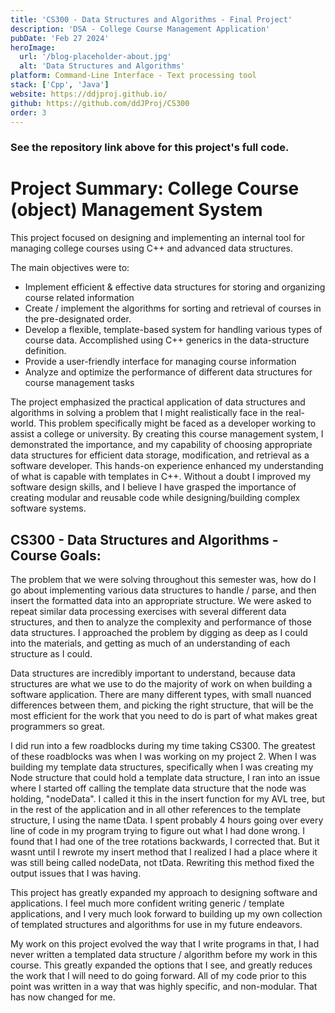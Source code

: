 ```yaml
---
title: 'CS300 - Data Structures and Algorithms - Final Project'
description: 'DSA - College Course Management Application'
pubDate: 'Feb 27 2024'
heroImage:
  url: '/blog-placeholder-about.jpg'
  alt: 'Data Structures and Algorithms'
platform: Command-Line Interface - Text processing tool
stack: ['Cpp', 'Java']
website: https://ddjproj.github.io/
github: https://github.com/ddJProj/CS300
order: 3
---
```

### See the repository link above for this project's full code. 

# Project Summary: College Course (object) Management System
This project focused on designing and implementing an internal tool for managing college courses using C++ and advanced data structures. 

The main objectives were to:
- Implement efficient & effective data structures for storing and organizing course related information
- Create / implement the algorithms for sorting and retrieval of courses in the pre-designated order.
- Develop a flexible, template-based system for handling various types of course data. Accomplished using C++ generics in the data-structure definition.
- Provide a user-friendly interface for managing course information
- Analyze and optimize the performance of different data structures for course management tasks

The project emphasized the practical application of data structures and algorithms in solving a problem that I might realistically face in the real-world. This problem specifically might be faced as a developer working to assist a college or university. By creating this course management system, I demonstrated the importance, and my capability of choosing appropriate data structures for efficient data storage, modification, and retrieval as a software developer.
This hands-on experience enhanced my understanding of what is capable with templates in C++. Without a doubt I improved my software design skills, and I believe I have grasped the importance of creating modular and reusable code while designing/building complex software systems.


## CS300 - Data Structures and Algorithms - Course Goals:
The problem that we were solving throughout this semester was, how do I go about implementing various data structures to handle / parse, and then insert the formatted data into an appropriate structure. We were asked to repeat similar data processing exercises with several different data structures, and then to analyze the complexity and performance of those data structures. I approached the problem by digging as deep as I could into the materials, and getting as much of an understanding of each structure as I could.

Data structures are incredibly important to understand, because data structures are what we use to do the majority of work on when building a software application. There are many different types, with small nuanced differences between them, and picking the right structure, that will be the most efficient for the work that you need to do is part of what makes great programmers so great.

I did run into a few roadblocks during my time taking CS300. The greatest of these roadblocks was when I was working on my project 2. When I was building my template data structures, specifically when I was creating my Node structure that could hold a template data structure, I ran into an issue where I started off calling the template data structure that the node was holding, "nodeData". I called it this in the insert function for my AVL tree, but in the rest of the application and in all other references to the template structure, I using the name tData. I spent probably 4 hours going over every line of code in my program trying to figure out what I had done wrong. I found that I had one of the tree rotations backwards, I corrected that. But it wasnt until I rewrote my insert method that I realized I had a place where it was still being called nodeData, not tData. Rewriting this method fixed the output issues that I was having.

This project has greatly expanded my approach to designing software and applications. I feel much more confident writing generic / template applications, and I very much look forward to building up my own collection of templated structures and algorithms for use in my future endeavors.

My work on this project evolved the way that I write programs in that, I had never written a templated data structure / algorithm before my work in this course. This greatly expanded the options that I see, and greatly reduces the work that I will need to do going forward. All of my code prior to this point was written in a way that was highly specific, and non-modular. That has now changed for me.

